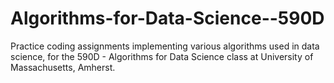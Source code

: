 # Algorithms-for-Data-Science--590D
Practice coding assignments implementing various algorithms used in data science, for the 590D - Algorithms for Data Science class at University of Massachusetts, Amherst.

